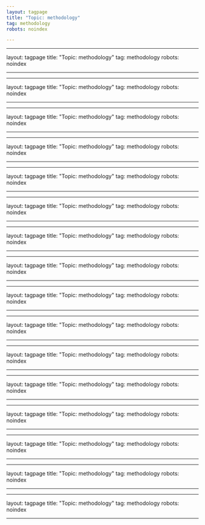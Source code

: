 ```yaml
---
layout: tagpage
title: "Topic: methodology"
tag: methodology
robots: noindex

---
```

---
layout: tagpage
title: "Topic: methodology"
tag: methodology
robots: noindex

---
---
layout: tagpage
title: "Topic: methodology"
tag: methodology
robots: noindex

---
---
layout: tagpage
title: "Topic: methodology"
tag: methodology
robots: noindex

---
---
layout: tagpage
title: "Topic: methodology"
tag: methodology
robots: noindex

---
---
layout: tagpage
title: "Topic: methodology"
tag: methodology
robots: noindex

---
---
layout: tagpage
title: "Topic: methodology"
tag: methodology
robots: noindex

---
---
layout: tagpage
title: "Topic: methodology"
tag: methodology
robots: noindex

---
---
layout: tagpage
title: "Topic: methodology"
tag: methodology
robots: noindex

---
---
layout: tagpage
title: "Topic: methodology"
tag: methodology
robots: noindex

---
---
layout: tagpage
title: "Topic: methodology"
tag: methodology
robots: noindex

---
---
layout: tagpage
title: "Topic: methodology"
tag: methodology
robots: noindex

---
---
layout: tagpage
title: "Topic: methodology"
tag: methodology
robots: noindex

---
---
layout: tagpage
title: "Topic: methodology"
tag: methodology
robots: noindex

---
---
layout: tagpage
title: "Topic: methodology"
tag: methodology
robots: noindex

---
---
layout: tagpage
title: "Topic: methodology"
tag: methodology
robots: noindex

---
---
layout: tagpage
title: "Topic: methodology"
tag: methodology
robots: noindex

---
